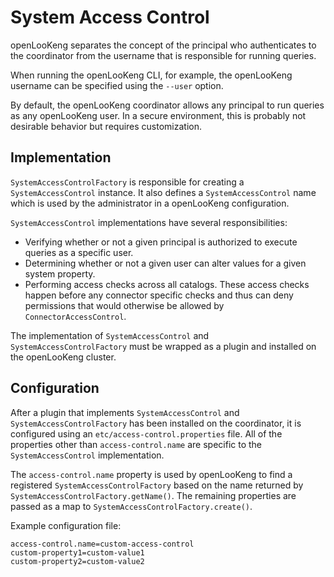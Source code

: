 
# System Access Control

openLooKeng separates the concept of the principal who authenticates to the coordinator from the username that is responsible for running queries.

When running the openLooKeng CLI, for example, the openLooKeng username can be specified using the `--user` option.

By default, the openLooKeng coordinator allows any principal to run queries as any openLooKeng user. In a secure environment, this is probably not desirable behavior but requires customization.

## Implementation

`SystemAccessControlFactory` is responsible for creating a `SystemAccessControl` instance. It also defines a `SystemAccessControl` name which is used by the administrator in a openLooKeng configuration.

`SystemAccessControl` implementations have several responsibilities:

-   Verifying whether or not a given principal is authorized to execute queries as a specific user.
-   Determining whether or not a given user can alter values for a given system property.
-   Performing access checks across all catalogs. These access checks happen before any connector specific checks and thus can deny permissions that would otherwise be allowed by `ConnectorAccessControl`.

The implementation of `SystemAccessControl` and `SystemAccessControlFactory` must be wrapped as a plugin and installed on the openLooKeng cluster.

## Configuration

After a plugin that implements `SystemAccessControl` and `SystemAccessControlFactory` has been installed on the coordinator, it is configured using an `etc/access-control.properties` file. All of the
properties other than `access-control.name` are specific to the `SystemAccessControl` implementation.

The `access-control.name` property is used by openLooKeng to find a registered `SystemAccessControlFactory` based on the name returned by `SystemAccessControlFactory.getName()`. The remaining properties are passed as a map to `SystemAccessControlFactory.create()`.

Example configuration file:

``` properties
access-control.name=custom-access-control
custom-property1=custom-value1
custom-property2=custom-value2
```
